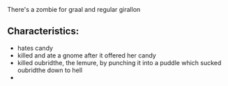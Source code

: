 <div>There's a zombie for graal and regular girallon&nbsp;</div>

<div></div>

## Characteristics:

- hates candy
- killed and ate a gnome after it offered her candy
- killed oubridthe, the lemure, by punching it into a puddle which sucked oubridthe down to hell
- 

<!-- -->

<div></div>


